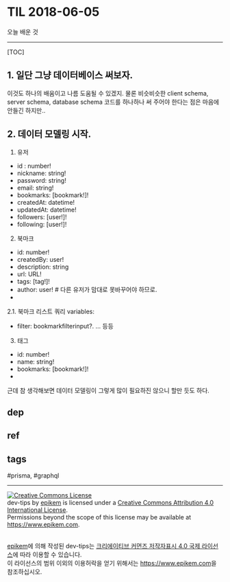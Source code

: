 # TIL 2018-06-05

오늘 배운 것

--------------------------

[TOC]
## 1. 일단 그냥 데이터베이스 써보자.
이것도 하나의 배움이고 나름 도움될 수 있겠지. 물론 비슷비슷한 client schema, server schema, database schema 코드를 하나하나 써 주어야 한다는 점은 마음에 안들긴 하지만..

## 2. 데이터 모델링 시작.

1. 유저
  - id : number!
  - nickname: string!
  - password: string!
  - email: string!
  - bookmarks: [bookmark!]!
  - createdAt: datetime!
  - updatedAt: datetime!
  - followers: [user!]!
  - following: [user!]!

2. 북마크
  - id: number!
  - createdBy: user!
  - description: string
  - url: URL!
  - tags: [tag!]!
  - author: user! # 다른 유저가 맘대로 못바꾸어야 하므로.
  - 

2.1. 북마크 리스트 쿼리
variables:
  - filter: bookmarkfilterinput?. ...
  등등
  

3. 태그
  - id: number!
  - name: string!
  - bookmarks: [bookmark!]!
  - 

근데 참 생각해보면 데이터 모델링이 그렇게 많이 필요하진 않으니 할만 듯도 하다.

## dep

## ref

## tags
  #prisma, #graphql



--------------------------


<!-- license start -->

<a rel="license" href="http://creativecommons.org/licenses/by/4.0/"><img alt="Creative Commons License" style="border-width:0" src="https://i.creativecommons.org/l/by/4.0/88x31.png" /></a>
<br /><span xmlns:dct="http://purl.org/dc/terms/" property="dct:title">dev-tips</span> by <a xmlns:cc="http://creativecommons.org/ns#" href="https://www.github.com/epikem/dev-tips" property="cc:attributionName" rel="cc:attributionURL">epikem</a> is licensed under a <a rel="license" href="http://creativecommons.org/licenses/by/4.0/">Creative Commons Attribution 4.0 International License</a>.<br />Permissions beyond the scope of this license may be available at <a xmlns:cc="http://creativecommons.org/ns#" href="https://www.epikem.com" rel="cc:morePermissions">https://www.epikem.com</a>.

<br /><a xmlns:cc="http://creativecommons.org/ns#" href="https://www.github.com/epikem/dev-tips" property="cc:attributionName" rel="cc:attributionURL">epikem</a>에 의해 작성된 <span xmlns:dct="http://purl.org/dc/terms/" property="dct:title">dev-tips</span>는 <a rel="license" href="http://creativecommons.org/licenses/by/4.0/">크리에이티브 커먼즈 저작자표시 4.0 국제 라이선스</a>에 따라 이용할 수 있습니다.<br />이 라이선스의 범위 이외의 이용허락을 얻기 위해서는 <a xmlns:cc="http://creativecommons.org/ns#" href="https://www.epikem.com" rel="cc:morePermissions">https://www.epikem.com</a>을 참조하십시오.

<!-- license end -->